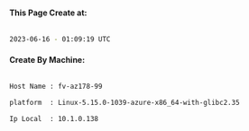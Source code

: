 
   
#### This Page Create at:

```bash

2023-06-16 - 01:09:19 UTC

```

#### Create By Machine:

```bash

Host Name : fv-az178-99

platform  : Linux-5.15.0-1039-azure-x86_64-with-glibc2.35

Ip Local  : 10.1.0.138

```

